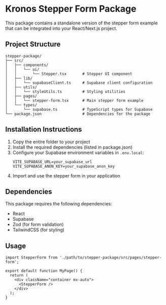# Kronos Stepper Form Package

This package contains a standalone version of the stepper form example that can be integrated into your React/Next.js project.

## Project Structure

```
stepper-package/
├── src/
│   ├── components/
│   │   └── ui/
│   │       └── Stepper.tsx       # Stepper UI component
│   ├── lib/
│   │   └── supabaseClient.ts     # Supabase client configuration
│   ├── utils/
│   │   └── styleUtils.ts         # Styling utilities
│   ├── pages/
│   │   └── stepper-form.tsx      # Main stepper form example
│   └── types/
│       └── supabase.ts           # TypeScript types for Supabase
└── package.json                  # Dependencies for the package
```

## Installation Instructions

1. Copy the entire folder to your project
2. Install the required dependencies (listed in package.json)
3. Configure your Supabase environment variables in `.env.local`:
   ```
   VITE_SUPABASE_URL=your_supabase_url
   VITE_SUPABASE_ANON_KEY=your_supabase_anon_key
   ```
4. Import and use the stepper form in your application

## Dependencies

This package requires the following dependencies:
- React
- Supabase
- Zod (for form validation)
- TailwindCSS (for styling)

## Usage

```tsx
import StepperForm from './path/to/stepper-package/src/pages/stepper-form';

export default function MyPage() {
  return (
    <div className="container mx-auto">
      <StepperForm />
    </div>
  );
}
``` 